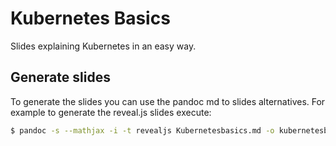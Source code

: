 # Kubernetes Basics
Slides explaining Kubernetes in an easy way.

## Generate slides
To generate the slides you can use the pandoc md to slides alternatives.
For example to generate the reveal.js slides execute:

```bash
$ pandoc -s --mathjax -i -t revealjs Kubernetesbasics.md -o kubernetesbasics.html --slide-level 3
```
